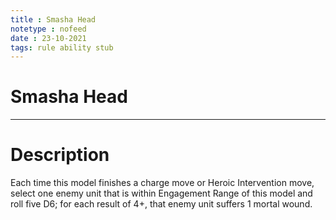 ```yaml
---
title : Smasha Head
notetype : nofeed
date : 23-10-2021
tags: rule ability stub
---
```


# Smasha Head

---

# Description

Each time this model finishes a charge move or Heroic Intervention move, select one enemy unit that is within Engagement Range of this model and roll five D6; for each result of 4+, that enemy unit suffers 1 mortal wound.